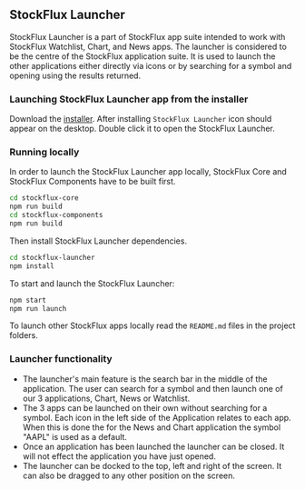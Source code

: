 ## StockFlux Launcher

StockFlux Launcher is a part of StockFlux app suite intended to work with StockFlux Watchlist, Chart, and News apps. The launcher is considered to be the centre of the StockFlux application suite. It is used to launch the other applications either directly via icons or by searching for a symbol and opening using the results returned.

### Launching StockFlux Launcher app from the installer

Download the [installer](https://install.openfin.co/download/?os=win&config=https%3A%2F%2Fd2v92tgq94yxaa.cloudfront.net%2Fapi%2Fapps%2Fv1%2Fstockflux-launcher%2Fapp.json&fileName=stockflux-installer&unzipped=true). After installing `StockFlux Launcher` icon should appear on the desktop. Double click it to open the StockFlux Launcher.

### Running locally

In order to launch the StockFlux Launcher app locally, StockFlux Core and StockFlux Components have to be built first.

```bash
cd stockflux-core
npm run build
cd stockflux-components
npm run build
```

Then install StockFlux Launcher dependencies.

```bash
cd stockflux-launcher
npm install
```

To start and launch the StockFlux Launcher:

```bash
npm start
npm run launch
```

To launch other StockFlux apps locally read the `README.md` files in the project folders.

### Launcher functionality

- The launcher's main feature is the search bar in the middle of the application. The user can search for a symbol and then launch one of our 3 applications, Chart, News or Watchlist.
- The 3 apps can be launched on their own without searching for a symbol. Each icon in the left side of the Application relates to each app. When this is done the for the News and Chart application the symbol "AAPL" is used as a default.
- Once an application has been launched the launcher can be closed. It will not effect the application you have just opened.
- The launcher can be docked to the top, left and right of the screen. It can also be dragged to any other position on the screen.
